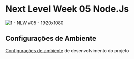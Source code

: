 # Next Level Week 05 Node.Js
![1 - NLW #05 - 1920x1080](https://user-images.githubusercontent.com/50671919/115420150-46068000-a1d1-11eb-9091-71b4b7097ba7.jpg)

## Configurações de Ambiente
[Configurações de ambiente](https://www.notion.so/Configura-es-do-ambiente-d0fcddac0de642fb99fca7d8dbd28cc3) de desenvolvimento do projeto
